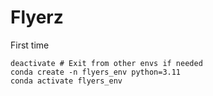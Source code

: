 # Flyerz

First time

    deactivate # Exit from other envs if needed
    conda create -n flyers_env python=3.11
    conda activate flyers_env

